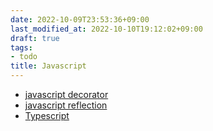 ```yaml
---
date: 2022-10-09T23:53:36+09:00
last_modified_at: 2022-10-10T19:12:02+09:00
draft: true
tags:
- todo
title: Javascript
---
```

- [javascript decorator](javascript%20decorator.md)
- [javascript reflection](javascript%20reflection.md)
- [Typescript](Typescript.md)